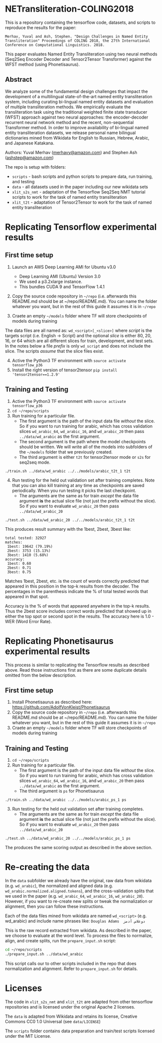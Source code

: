 # NETransliteration-COLING2018

This is a repository containing the tensorflow code, datasets, and scripts to reproduce the results for the paper:

```
Merhav, Yuval and Ash, Stephen. "Design Challenges in Named Entity Transliteration" Proceedings of COLING 2018, the 27th International Conference on Computational Linguistics. 2018.
```

This paper evaluates Named Entity Transliteration using two neural methods (Seq2Seq Encoder Decoder and Tensor2Tensor Transformer) against the WFST method (using Phonetisaurus).

## Abstract
We analyze some of the fundamental design challenges that impact the development of a multilingual state-of-the-art named entity transliteration system, including curating bi-lingual named entity datasets and evaluation of multiple transliteration methods. We empirically evaluate the transliteration task using the traditional weighted finite state transducer (WFST) approach against two neural approaches: the encoder-decoder recurrent neural network method and the recent, non-sequential Transformer method. In order to improve availability of bi-lingual named entity transliteration datasets, we release personal name bilingual dictionaries mined from Wikidata for English to Russian, Hebrew, Arabic, and Japanese Katakana.

Authors: Yuval Merhav (merhavy@amazon.com) and Stephen Ash (ashstep@amazon.com)

The repo is setup with folders:

- `scripts` - bash scripts and python scripts to prepare data, run training, and testing
- `data` - all datasets used in the paper including our new wikidata sets
- `xlit_s2s_nmt` - adaptation of the Tensorflow Seq2Seq NMT tutorial scripts to work for the task of named entity transliteration
- `xlit_t2t` - adaptation of Tensor2Tensor to work for the task of named entity transliteration

# Replicating Tensorflow experimental results

## First time setup

1. Launch an AWS Deep Learning AMI for Ubuntu v3.0 
    * Deep Learning AMI (Ubuntu) Version 3.0
    * We used a p3.2xlarge instance.
    * This bundles CUDA 9 and TensorFlow 1.4.1 

2. Copy the source code repository in `~/repo` (i.e. afterwards this README.md should be at ~/repo/README.md). You can name the folder whatever you want, but in the rest of this guide it assumes it is in `~/repo`
3. Craete an empty `~/models` folder where TF will store checkpoints of models during training

The data files are all named as: `wd_<script>[_<slice>]` where _script_ is the targets script (i.e. English -> Script) and the optional _slice_ is either 80, 20, 16, or 64 which are all different slices for train, development, and test sets. In the notes below a file _prefix_ is only `wd_script` and does not include the slice. The scripts _assume_ that the slice files exist.

4. Active the Python3 TF environment with `source activate tensorflow_p36`
5. Install the right version of tensor2tensor `pip install 'tensor2tensor==1.2.9'`

## Training and Testing
1. Active the Python3 TF environment with `source activate tensorflow_p36`
2. `cd ~/repo/scripts`
3. Run training for a particular file. 
    - The first argument is the path of the input data file _without_ the slice. So if you want to run training for arabic, which has cross validation slices `wd_arabic_64`, `wd_arabic_16`, and `wd_arabic_20` then pass `../data/wd_arabic` as the first argument.
    - The second argument is the path where the model checkpoints should be written. We will write all of the models into subfolders of the `~/models` folder that we previously created.
    - The third argument is either `t2t` for tensor2tensor mode or `s2s` for seq2seq mode.
```
./train.sh ../data/wd_arabic ../../models/arabic_t2t_1 t2t
```
4. Run testing for the held out validation set after training completes. Note that you can also kill training at any time as checkpoints are saved periodically. When you run testing it picks the last checkpoint.
    - The arguments are the same as for train _except_ the data file argument **is** the actual slice file (not just the prefix without the slice). So if you want to evaluate `wd_arabic_20` then pass `../data/wd_arabic_20`
```
./test.sh ../data/wd_arabic_20 ../../models/arabic_t2t_1 t2t
```

This produces result summary with the 1best, 2best, 3best like:
```
total tested: 32927
matches:
 1best: 19642 (79.19%)
 2best: 3753 (15.13%)
 3best: 1410 (5.68%)
accuracy:
 1best: 0.60
 2best: 0.71
 3best: 0.75
```

Matches 1best, 2best, etc. is the count of words correctly predicted that appeared in this position in the top-k results from the decoder. The percentages in the parenthesis indicate the % of total tested words that appeared in that spot.

Accuracy is the % of words that appeared anywhere in the top-k results. Thus the 2best score includes correct words predicted that showed up in either the top spot or second spot in the results. The accuracy here is 1.0 - WER (Word Error Rate).

# Replicating Phonetisaurus experimental results

This process is similar to replicating the Tensorflow results as described above. Read those instructions first as there are some duplicate details omitted from the below description.

## First time setup
1. Install Phonetisaurus as described here: https://github.com/AdolfVonKleist/Phonetisaurus
2. Copy the source code repository in `~/repo` (i.e. afterwards this README.md should be at ~/repo/README.md). You can name the folder whatever you want, but in the rest of this guide it assumes it is in `~/repo`
3. Craete an empty `~/models` folder where TF will store checkpoints of models during training

## Training and Testing
1. `cd ~/repo/scripts`
2. Run training for a particular file. 
    - The first argument is the path of the input data file _without_ the slice. So if you want to run training for arabic, which has cross validation slices `wd_arabic_64`, `wd_arabic_16`, and `wd_arabic_20` then pass `../data/wd_arabic` as the first argument.
    - The third argument is `ps` for Phonetisaurus
```
./train.sh ../data/wd_arabic ../../models/arabic_ps_1 ps
```
3. Run testing for the held out validation set after training completes.
    - The arguments are the same as for train _except_ the data file argument **is** the actual slice file (not just the prefix without the slice). So if you want to evaluate `wd_arabic_20` then pass `../data/wd_arabic_20`
```
./test.sh ../data/wd_arabic_20 ../../models/arabic_ps_1 ps
```

The produces the same scoring output as described in the above section.

# Re-creating the data

In the `data` subfolder we already have the original, raw data from wikidata (e.g. `wd_arabic`), the normalized and aligned data (e.g. `wd_arabic.normalized.aligned.tokens`), and the cross-validation splits that we used in the paper (e.g. `wd_arabic_64`, `wd_arabic_16`, `wd_arabic_20`). However, if you want to re-create new splits or tweak the normalization or alignment, then you can follow these instructions.

Each of the data files mined from wikidata are named `wd_<script>` (e.g. wd_arabic) and include name phrases like:
`Douglas Adams	دوغلاس آدمز`

This is the raw record extracted from wikidata. As described in the paper, we choose to evaluate at the word level. To process the files to normalize, align, and create splits, run the `prepare_input.sh` script:

```bash
cd ~/repo/scripts
./prepare_input.sh ../data/wd_arabic
```

This script calls our to other scripts included in the repo that does normalization and alignment. Refer to `prepare_input.sh` for details.

# Licenses
The code in `xlit_s2s_nmt` and `xlit_t2t` are adapted from other tensorflow repositories and is licensed under the original Apache 2 licenses.

The `data` is adapted from Wikidata and retains its license, Creative Commons CC0 1.0 Universal (see `data/LICENSE`)

The `scripts` folder contains data preparation and train/test scripts licensed under the MIT License.